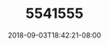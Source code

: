 ---
title: 5541555
date: 2018-09-03T18:42:21-08:00
draft: false
name: 黒羽イヴ
img_url: ttps://cdn.u1.huluxia.com/g4/M03/63/D9/rBAAdmHwBtaAOLSnAAMu79vAQNA956.png
original_fn: DSCF0454.jpg
tags:
- 黒羽イヴ

---